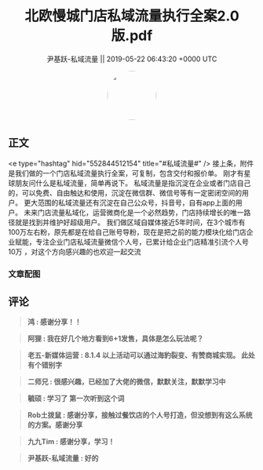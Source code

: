 <h1 align="center">北欧慢城门店私域流量执行全案2.0版.pdf</h1>




<p align="center">
    <a>尹基跃-私域流量 || 2019-05-22 06:43:20 &#43;0000 UTC</a>
</p>

<div align="center">
    <img src="https://images.zsxq.com/FkWzSWgsLlAUio08GahMOWozg1fK?e=1590940799&amp;token=kIxbL07-8jAj8w1n4s9zv64FuZZNEATmlU_Vm6zD:7_WOY6nfrXX-ezyaqsFjbDfp6Lw=" width="100" height="100" style="border:1px solid;border-radius:50%; color:#ffffff"/>
</div>




## 正文

<div>
&lt;e type=&#34;hashtag&#34; hid=&#34;552844512154&#34; title=&#34;#私域流量#&#34; /&gt; 
接上条，附件是我们做的一个门店私域流量执行全案，可复制，包含交付和报价单。
刚才有星球朋友问什么是私域流量，简单再说下。
私域流量是指沉淀在企业或者门店自己的，可以免费、自由触达和使用，沉淀在微信群、微信号等有一定密闭空间的用户。 更大范围的私域流量还有沉淀在自己公众号，抖音号，自有app上面的用户。
未来门店流量私域化，运营微商化是一个必然趋势，门店持续增长的唯一路径就是找到并维护好超级用户。
我们做区域自媒体接近5年时间，在3个城市有100万左右粉，原先都是在给自己账号导粉，现在是把之前的能力模块化给门店企业赋能，专注企业门店私域流量微信个人号，已累计给企业门店精准引流个人号10万 ，对这个方向感兴趣的也欢迎一起交流
</div>

### 文章配图

<div class="image" align="center">

</div>


## 评论

<div align="left">
<div>

<blockquote >
<span> <strong>鸿 : 感谢分享！！ </strong></span>
</blockquote>

<blockquote >
<span> <strong>阿狸 : 我在好几个地方看到6&#43;1发售，具体是怎么玩法呢？ </strong></span>
</blockquote>

<blockquote >
<span> <strong>老五-新媒体运营 : 8.1.4
以上活动可以通过海豹裂变、有赞商城实现。
此处有个错别字 </strong></span>
</blockquote>

<blockquote >
<span> <strong>二师兄 : 很感兴趣，已经加了大佬的微信，默默关注，默默学习中 </strong></span>
</blockquote>

<blockquote >
<span> <strong>毓硕 : 学习了  第一次听到这个词 </strong></span>
</blockquote>

<blockquote >
<span> <strong>Rob土拨鼠 : 感谢分享，接触过餐饮店的个人号打造，但没想到有这么系统的方案。感谢分享 </strong></span>
</blockquote>

<blockquote >
<span> <strong>九九Tim : 感谢分享，学习！ </strong></span>
</blockquote>

<blockquote >
<span> <strong>尹基跃-私域流量 : 好的 </strong></span>
</blockquote>

</div>
</div>